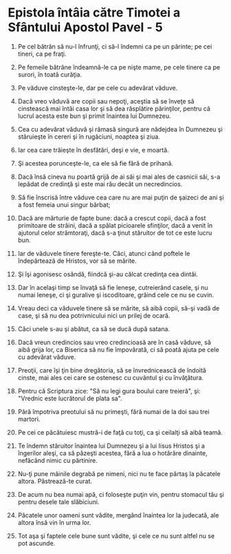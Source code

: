 # Epistola &#238;nt&#226;ia c&#259;tre Timotei a Sf&#226;ntului Apostol Pavel - 5

1. Pe cel bătrân să nu-l înfrunţi, ci să-l îndemni ca pe un părinte; pe cei tineri, ca pe fraţi. 

2. Pe femeile bătrâne îndeamnă-le ca pe nişte mame, pe cele tinere ca pe surori, în toată curăţia. 

3. Pe văduve cinsteşte-le, dar pe cele cu adevărat văduve. 

4. Dacă vreo văduvă are copii sau nepoţi, aceştia să se înveţe să cinstească mai întâi casa lor şi să dea răsplătire părinţilor, pentru că lucrul acesta este bun şi primit înaintea lui Dumnezeu. 

5. Cea cu adevărat văduvă şi rămasă singură are nădejdea în Dumnezeu şi stăruieşte în cereri şi în rugăciuni, noaptea şi ziua. 

6. Iar cea care trăieşte în desfătări, deşi e vie, e moartă. 

7. Şi acestea porunceşte-le, ca ele să fie fără de prihană. 

8. Dacă însă cineva nu poartă grijă de ai săi şi mai ales de casnicii săi, s-a lepădat de credinţă şi este mai rău decât un necredincios. 

9. Să fie înscrisă între văduve cea care nu are mai puţin de şaizeci de ani şi a fost femeia unui singur bărbat; 

10. Dacă are mărturie de fapte bune: dacă a crescut copii, dacă a fost primitoare de străini, dacă a spălat picioarele sfinţilor, dacă a venit în ajutorul celor strâmtoraţi, dacă s-a ţinut stăruitor de tot ce este lucru bun. 

11. Iar de văduvele tinere fereşte-te. Căci, atunci când poftele le îndepărtează de Hristos, vor să se mărite. 

12. Şi îşi agonisesc osândă, fiindcă şi-au călcat credinţa cea dintâi. 

13. Dar în acelaşi timp se învaţă să fie leneşe, cutreierând casele, şi nu numai leneşe, ci şi guralive şi iscoditoare, grăind cele ce nu se cuvin. 

14. Vreau deci ca văduvele tinere să se mărite, să aibă copii, să-şi vadă de case, şi să nu dea potrivnicului nici un prilej de ocară. 

15. Căci unele s-au şi abătut, ca să se ducă după satana. 

16. Dacă vreun credincios sau vreo credincioasă are în casă văduve, să aibă grija lor, ca Biserica să nu fie împovărată, ci să poată ajuta pe cele cu adevărat văduve. 

17. Preoţii, care îşi ţin bine dregătoria, să se învrednicească de îndoită cinste, mai ales cei care se ostenesc cu cuvântul şi cu învăţătura. 

18. Pentru că Scriptura zice: "Să nu legi gura boului care treieră", şi: "Vrednic este lucrătorul de plata sa". 

19. Pâră împotriva preotului să nu primeşti, fără numai de la doi sau trei martori. 

20. Pe cei ce păcătuiesc mustră-i de faţă cu toţi, ca şi ceilalţi să aibă teamă. 

21. Te îndemn stăruitor înaintea lui Dumnezeu şi a lui Iisus Hristos şi a îngerilor aleşi, ca să păzeşti acestea, fără a lua o hotărâre dinainte, nefăcând nimic cu părtinire. 

22. Nu-ţi pune mâinile degrabă pe nimeni, nici nu te face părtaş la păcatele altora. Păstrează-te curat. 

23. De acum nu bea numai apă, ci foloseşte puţin vin, pentru stomacul tău şi pentru desele tale slăbiciuni. 

24. Păcatele unor oameni sunt vădite, mergând înaintea lor la judecată, ale altora însă vin în urma lor. 

25. Tot aşa şi faptele cele bune sunt vădite, şi cele ce nu sunt altfel nu se pot ascunde. 

